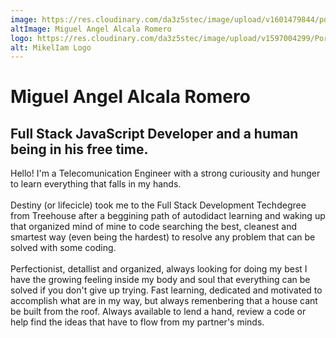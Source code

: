 ```yaml
---
image: https://res.cloudinary.com/da3z5stec/image/upload/v1601479844/portflio-nuxt/profile_iwp5ff.png
altImage: Miguel Angel Alcala Romero
logo: https://res.cloudinary.com/da3z5stec/image/upload/v1597004299/Portfolio/logo_about_grande_wqotk4.png
alt: MikelIam Logo
---
```


<h1 class="headline-primary"> Miguel Angel Alcala Romero</h1>

<h2 class="headline-secondary"> Full Stack JavaScript Developer and a human being in his free time.</h2>

Hello! I'm a Telecomunication Engineer with a strong curiousity and hunger to learn everything that falls in my hands.  
</br>
Destiny (or lifecicle) took me to the Full Stack Development Techdegree from Treehouse after a beggining path of autodidact learning and waking up that organized mind of mine to code searching the best, cleanest and smartest way (even being the hardest) to resolve any problem that can be solved with some coding.  
</br>
Perfectionist, detallist and organized, always looking for doing my best I have the growing feeling inside my body and soul that everything can be solved if you don't give up trying. 
Fast learning, dedicated and motivated to accomplish what are in my way, but always remenbering that a house cant be built from the roof.
Always available to lend a hand, review a code or help find the ideas that have to flow from my partner's minds.
